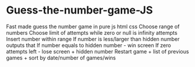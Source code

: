 # Guess-the-number-game-JS
Fast made guess the number game in pure js html css
Choose range of numbers
Choose limit of attempts while zero or null is infinity attempts
Insert number within range 
If number is less/larger than hidden number outputs that
If number equals to hidden number - win screen
If zero attempts left - lose screen + hidden number
Restart game + list of previous games + sort by date/number of games/wins
